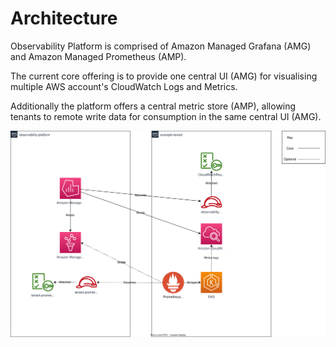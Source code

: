 # Architecture

Observability Platform is comprised of Amazon Managed Grafana (AMG) and Amazon Managed Prometheus (AMP).

The current core offering is to provide one central UI (AMG) for visualising multiple AWS account's CloudWatch Logs and Metrics.

Additionally the platform offers a central metric store (AMP), allowing tenants to remote write data for consumption in the same central UI (AMG).

![Observability Platform](./src/architecture.svg)

